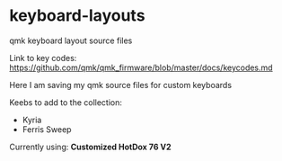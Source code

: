 # keyboard-layouts
qmk keyboard layout source files

Link to key codes: https://github.com/qmk/qmk_firmware/blob/master/docs/keycodes.md

Here I am saving my qmk source files for custom keyboards

Keebs to add to the collection:
- Kyria
- Ferris Sweep

Currently using: **Customized HotDox 76 V2**